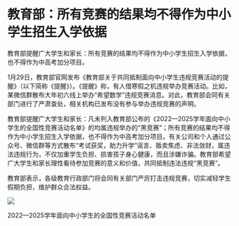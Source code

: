 # 教育部：所有竞赛的结果均不得作为中小学生招生入学依据

教育部提醒广大学生和家长：所有竞赛的结果均不得作为中小学生招生入学依据，也不得作为中高考加分项目。

1月29日，教育部官网发布《教育部关于共同抵制面向中小学生违规竞赛活动的提醒》（以下简称《提醒》）。《提醒》称，有人借寒假之机违规举办竞赛活动。比如，某微信群散布大年初六线上举办“希望数学”违规竞赛消息。对此，教育部会同有关部门进行了严肃查处，相关机构已发布没有参与举办违规竞赛的声明。

教育部提醒广大学生和家长：凡未列入教育部公布的《2022—2025学年面向中小学生的全国性竞赛活动名单》的均属违规举办的“黑竞赛”；所有竞赛的结果均不得作为中小学生招生入学依据，也不得作为中高考加分项目。有关公司和个人通过公众号、微信群等方式散布“考试获奖，助力升学”谣言、贩卖焦虑、非法敛财，属违法违规行为，不仅加重学生负担、损害孩子身心健康，而且涉嫌诈骗。教育部希望广大学生和家长理性看待参加竞赛的意义和价值，共同抵制违法违规“黑竞赛”。

教育部表示，各级教育行政部门将会同有关部门严厉打击违规竞赛，切实减轻学生假期负担，维护群众合法权益。

![](https://inews.gtimg.com/newsapp_match/0/15633049382/0)

2022—2025学年面向中小学生的全国性竞赛活动名单

